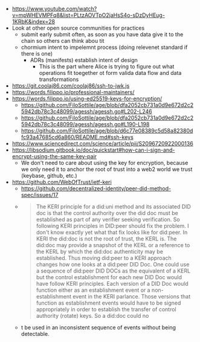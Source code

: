 - https://www.youtube.com/watch?v=mpWHEVMPFq8&list=PLtzAOVTpO2jaHsS4o-sDzDyHEug-1KRbK&index=28
- Look at other open source communities for practices
  - submit early submit often, as soon as you have data give it to the chain so others can think abou tit
  - chormium intent to impelemnt process (doing relevenet standard if there is one)
    - ADRs (manifests) establish intent of design
      - This is the part where Alice is trying to figure out what operations fit toegether ot form valida data flow and data transformations
- https://git.coolaj86.com/coolaj86/ssh-to-jwk.js
- https://words.filippo.io/professional-maintainers/
- https://words.filippo.io/using-ed25519-keys-for-encryption/
  - https://github.com/FiloSottile/age/blob/dfa2052cb731a0d9e672d2c25942db78c3c48099/agessh/agessh.go#L202-L246
  - https://github.com/FiloSottile/age/blob/dfa2052cb731a0d9e672d2c25942db78c3c48099/agessh/agessh.go#L190-L198
  - https://github.com/FiloSottile/age/blob/d6c77e08389c5d58a82380dfc93a47685cd6a860/README.md#ssh-keys
- https://www.sciencedirect.com/science/article/pii/S2096720922000136
- https://libsodium.gitbook.io/doc/quickstart#how-can-i-sign-and-encrypt-using-the-same-key-pair
  - We don't need to care about using the key for encryption, because we only need it to anchor the root of trust into a web2 world we trust (keybase, github, etc.)
- https://github.com/WebOfTrust/ietf-keri
  - https://github.com/decentralized-identity/peer-did-method-spec/issues/17
  - > The KERI principle for a did:uni method and its associated DID doc is that the control authority over the did doc must be established as part of any verifier seeking verification. So following KERI principles in DID:peer should fix the problem. I don't know exactly yet what that fix looks like for did:peer. In KERI the did:doc is not the root of trust, the KERL is. The did:doc may provide a snapshot of the KERL or a reference to the KERL by which the did:doc authenticity may be established. Thus moving did:peer to a KERI approach changes how one looks at a did:peer DID Doc. One could use a sequence of did:peer DID DOCs as the equivalent of a KERL but the control establishment for each new DID Doc would have follow KERI principles. Each version of a DID Doc would function either as an establishment event or a non-establishment event in the KERI parlance. Those versions that function as establishment events would have to be signed appropriately in order to establish the transfer of control authority (rotate) keys. So a did:doc could no
  - t be used in an inconsistent sequence of events without being detectable.